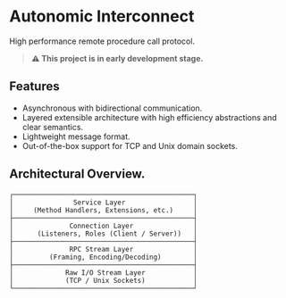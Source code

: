 # Autonomic Interconnect

High performance remote procedure call protocol.

> **⚠️ This project is in early development stage.**

## Features

- Asynchronous with bidirectional communication.
- Layered extensible architecture with high efficiency abstractions and clear semantics.
- Lightweight message format.
- Out-of-the-box support for TCP and Unix domain sockets.

## Architectural Overview.
```
┌─────────────────────────────────────────────┐
│               Service Layer                 │
│     (Method Handlers, Extensions, etc.)     │
├─────────────────────────────────────────────┤
│              Connection Layer               │
│      (Listeners, Roles (Client / Server))   │
├─────────────────────────────────────────────┤
│              RPC Stream Layer               │
│         (Framing, Encoding/Decoding)        │
├─────────────────────────────────────────────┤
│             Raw I/O Stream Layer            │
│             (TCP / Unix Sockets)            │
└─────────────────────────────────────────────┘
```
